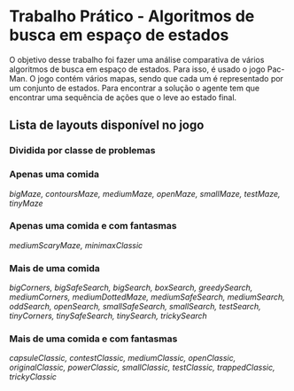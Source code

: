 # Trabalho Prático - Algoritmos de busca em espaço de estados
O objetivo desse trabalho foi fazer uma análise comparativa de vários algoritmos de busca em espaço de estados. Para isso, é usado o jogo Pac-Man. O jogo contém vários mapas, sendo que cada um é representado por um conjunto de estados. Para encontrar a solução o agente tem que encontrar uma sequência de ações que o leve ao estado final.

## Lista de layouts disponível no jogo
### Dividida por classe de problemas 

### Apenas uma comida
_bigMaze, contoursMaze, mediumMaze, openMaze, smallMaze, testMaze, tinyMaze_
### Apenas uma comida e com fantasmas
_mediumScaryMaze, minimaxClassic_
### Mais de uma comida
_bigCorners, bigSafeSearch, bigSearch, boxSearch, greedySearch, mediumCorners, mediumDottedMaze, mediumSafeSearch, mediumSearch, oddSearch, openSearch, smallSafeSearch, smallSearch, testSearch, tinyCorners, tinySafeSearch, tinySearch, trickySearch_
### Mais de uma comida e com fantasmas
_capsuleClassic, contestClassic, mediumClassic, openClassic, originalClassic, powerClassic, smallClassic, testClassic, trappedClassic, trickyClassic_
